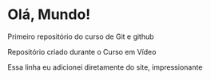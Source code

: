 # Olá, Mundo!
 Primeiro repositório do curso de Git e github

 Repositório criado durante o Curso em Vídeo

 Essa linha eu adicionei diretamente do site, impressionante
